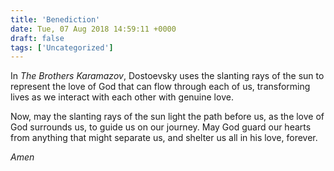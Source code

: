 ```yaml
---
title: 'Benediction'
date: Tue, 07 Aug 2018 14:59:11 +0000
draft: false
tags: ['Uncategorized']
---
```


In _The Brothers Karamazov_, Dostoevsky uses the slanting rays of the sun to represent the love of God that can flow through each of us, transforming lives as we interact with each other with genuine love. 

Now, may the slanting rays of the sun light the path before us, as the love of God surrounds us, to guide us on our journey. May God guard our hearts from anything that might separate us, and shelter us all in his love, forever.

*Amen*

